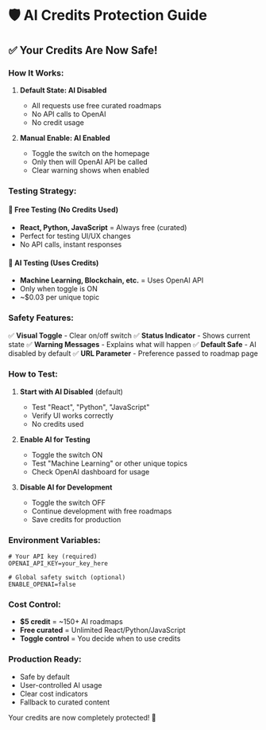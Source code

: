 # 🛡️ AI Credits Protection Guide

## ✅ **Your Credits Are Now Safe!**

### **How It Works:**

1. **Default State: AI Disabled**

   - All requests use free curated roadmaps
   - No API calls to OpenAI
   - No credit usage

2. **Manual Enable: AI Enabled**
   - Toggle the switch on the homepage
   - Only then will OpenAI API be called
   - Clear warning shows when enabled

### **Testing Strategy:**

#### **🎯 Free Testing (No Credits Used)**

- **React, Python, JavaScript** = Always free (curated)
- Perfect for testing UI/UX changes
- No API calls, instant responses

#### **🧪 AI Testing (Uses Credits)**

- **Machine Learning, Blockchain, etc.** = Uses OpenAI API
- Only when toggle is ON
- ~$0.03 per unique topic

### **Safety Features:**

✅ **Visual Toggle** - Clear on/off switch
✅ **Status Indicator** - Shows current state
✅ **Warning Messages** - Explains what will happen
✅ **Default Safe** - AI disabled by default
✅ **URL Parameter** - Preference passed to roadmap page

### **How to Test:**

1. **Start with AI Disabled** (default)

   - Test "React", "Python", "JavaScript"
   - Verify UI works correctly
   - No credits used

2. **Enable AI for Testing**

   - Toggle the switch ON
   - Test "Machine Learning" or other unique topics
   - Check OpenAI dashboard for usage

3. **Disable AI for Development**
   - Toggle the switch OFF
   - Continue development with free roadmaps
   - Save credits for production

### **Environment Variables:**

```env
# Your API key (required)
OPENAI_API_KEY=your_key_here

# Global safety switch (optional)
ENABLE_OPENAI=false
```

### **Cost Control:**

- **$5 credit** = ~150+ AI roadmaps
- **Free curated** = Unlimited React/Python/JavaScript
- **Toggle control** = You decide when to use credits

### **Production Ready:**

- Safe by default
- User-controlled AI usage
- Clear cost indicators
- Fallback to curated content

Your credits are now completely protected! 🎯
